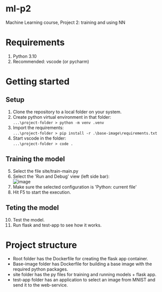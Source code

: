 # ml-p2
Machine Learning course, Project 2: training and using NN
# Requirements
1. Python 3.10
2. Recommended: vscode (or pycharm)

# Getting started
## Setup
1. Clone the repository to a local folder on your system.
2. Create python virtual environment in that folder:<br/>
   ```...\project-folder > python -m venv .venv```
3. Import the requirements:<br/>
   ```...\project-folder > pip install -r .\base-image\requirements.txt```
4. Start vscode in the folder:<br/>
   ```...\project-folder > code .```

## Training the model
5. Select the file site/train-main.py
6. Select the 'Run and Debug' view (left side bar):<br/>
  ![image](https://user-images.githubusercontent.com/28804769/175768154-ebbbe0e8-9fbe-4b90-8f16-2c2248d91932.png)
7. Make sure the selected configuration is 'Python: current file'
8. Hit F5 to start the execution.

## Teting the model
10. Test the model.
11. Run flask and test-app to see how it works.

# Project structure
- Root folder has the Dockerfile for creating the flask app container.
- Base-image folder has Dockerfile for building a base image with the required python packages.
- site folder has the py files for training and running models + flask app.
- test-app folder has an application to select an image from MNIST and send it to the web-service.

